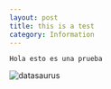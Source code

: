 ```yaml
---
layout: post
title: this is a test
category: Information
---
```



```
Hola esto es una prueba
```

![datasaurus](https://raw.githubusercontent.com/WillArevalo/Curso-de-Machine-Learning-Aplicado-con-Python/master/assets/datasaurus.png)
